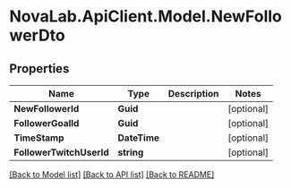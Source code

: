 # NovaLab.ApiClient.Model.NewFollowerDto

## Properties

Name | Type | Description | Notes
------------ | ------------- | ------------- | -------------
**NewFollowerId** | **Guid** |  | [optional] 
**FollowerGoalId** | **Guid** |  | [optional] 
**TimeStamp** | **DateTime** |  | [optional] 
**FollowerTwitchUserId** | **string** |  | [optional] 

[[Back to Model list]](../README.md#documentation-for-models) [[Back to API list]](../README.md#documentation-for-api-endpoints) [[Back to README]](../README.md)

